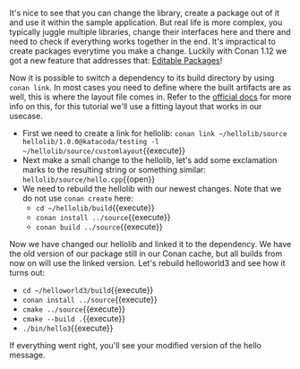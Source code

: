 It's nice to see that you can change the library, create a package out of it and use it within the sample application. But real life is more complex, you typically juggle multiple libraries, change their interfaces here and there and need to check if everything works together in the end. It's impractical to create packages everytime you make a change. Luckily with Conan 1.12 we got a new feature that addresses that: [Editable Packages](https://docs.conan.io/en/latest/developing_packages/editable_packages.html)!

Now it is possible to switch a dependency to its build directory by using `conan link`. In most cases you need to define where the built artifacts are as well, this is where the layout file comes in. Refer to the [official docs](https://docs.conan.io/en/latest/developing_packages/editable_packages.html) for more info on this, for this tutorial we'll use a fitting layout that works in our usecase.

* First we need to create a link for hellolib: `conan link ~/hellolib/source hellolib/1.0.0@katacoda/testing -l ~/hellolib/source/customlayout`{{execute}}
* Next make a small change to the hellolib, let's add some exclamation marks to the resulting string or something similar: `hellolib/source/hello.cpp`{{open}}
* We need to rebuild the hellolib with our newest changes. Note that we do not use `conan create` here:
  * `cd ~/hellolib/build`{{execute}}
  * `conan install ../source`{{execute}}
  * `conan build ../source`{{execute}}

Now we have changed our hellolib and linked it to the dependency. We have the old version of our package still in our Conan cache, but all builds from now on will use the linked version. Let's rebuild helloworld3 and see how it turns out:
* `cd ~/helloworld3/build`{{execute}}
* `conan install ../source`{{execute}}
* `cmake ../source`{{execute}}
* `cmake --build .`{{execute}}
* `./bin/hello3`{{execute}}

If everything went right, you'll see your modified version of the hello message.